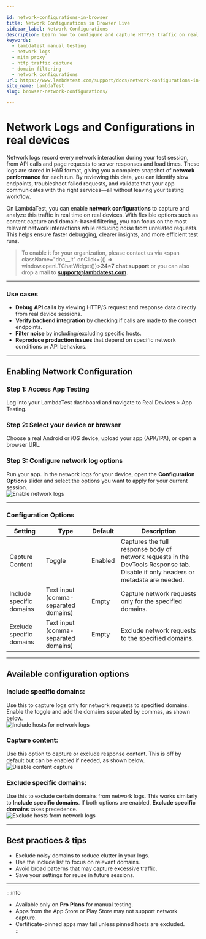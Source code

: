 ```yaml
---

id: network-configurations-in-browser
title: Network Configurations in Browser Live
sidebar_label: Network Configurations 
description: Learn how to configure and capture HTTP/S traffic on real devices during manual testing in Browser Live, with options for content capture and domain filtering.
keywords:
  - lambdatest manual testing
  - network logs
  - mitm proxy 
  - http traffic capture
  - domain filtering
  - network configurations
url: https://www.lambdatest.com/support/docs/network-configurations-in-browser/
site_name: LambdaTest
slug: browser-network-configurations/

---
```


# Network Logs and Configurations in real devices

Network logs record every network interaction during your test session, from API calls and page requests to server responses and load times. These logs are stored in HAR format, giving you a complete snapshot of **network performance** for each run. By reviewing this data, you can identify slow endpoints, troubleshoot failed requests, and validate that your app communicates with the right services—all without leaving your testing workflow.

On LambdaTest, you can enable **network configurations** to capture and analyze this traffic in real time on real devices. With flexible options such as content capture and domain-based filtering, you can focus on the most relevant network interactions while reducing noise from unrelated requests. This helps ensure faster debugging, clearer insights, and more efficient test runs.


> To enable it for your organization, please contact us via <span className="doc__lt" onClick={() => window.openLTChatWidget()}>**24×7 chat support**</span> or you can also drop a mail to **support@lambdatest.com**.<br />

--- 

### Use cases

- **Debug API calls** by viewing HTTP/S request and response data directly from real device sessions.
- **Verify backend integration** by checking if calls are made to the correct endpoints.
- **Filter noise** by including/excluding specific hosts.
- **Reproduce production issues** that depend on specific network conditions or API behaviors.

---

## Enabling Network Configuration

### Step 1: Access App Testing

Log into your LambdaTest dashboard and navigate to Real Devices > App Testing.

### Step 2: Select your device or browser

Choose a real Android or iOS device, upload your app (APK/IPA), or open a browser URL.


### Step 3: Configure network log options

Run your app. In the network logs for your device, open the **Configuration Options** slider and select the options you want to apply for your current session.  
![Enable network logs](../assets/images/real-device-app-testing/Network-RD/Network-window-ope.png)

---

### Configuration Options

| Setting                     | Type                         | Default  | Description                                                                                                  |
|-----------------------------|------------------------------|----------|--------------------------------------------------------------------------------------------------------------|
| Capture Content              | Toggle                       | Enabled  | Captures the full response body of network requests in the DevTools Response tab. Disable if only headers or metadata are needed. |
| Include specific domains | Text input (comma-separated domains) | Empty    | Capture network requests only for the specified domains. |
| Exclude specific domains    | Text input (comma-separated domains) | Empty    | Exclude network requests to the specified domains. |

---

## Available configuration options


### **Include specific domains**:
 Use this to capture logs only for network requests to specified domains. Enable the toggle and add the domains separated by commas, as shown below.  
![Include hosts for network logs](../assets/images/real-device-app-testing/Network-RD/Network_Include_Host.png)

### **Capture content**: 
Use this option to capture or exclude response content. This is off by default but can be enabled if needed, as shown below.  
![Disable content capture](../assets/images/real-device-app-testing/Network-RD/Network_disable_conten.png)

### **Exclude specific domains**: 
Use this to exclude certain domains from network logs. This works similarly to **Include specific domains**. If both options are enabled, **Exclude specific domains** takes precedence.  
![Exclude hosts from network logs](../assets/images/real-device-app-testing/Network-RD/Network_Log_exclud.png)


---

## Best practices & tips

- Exclude noisy domains to reduce clutter in your logs.  
- Use the include list to focus on relevant domains.  
- Avoid broad patterns that may capture excessive traffic.  
- Save your settings for reuse in future sessions.

---

:::info 
- Available only on **Pro Plans** for manual testing.  
- Apps from the App Store or Play Store may not support network capture.  
- Certificate-pinned apps may fail unless pinned hosts are excluded.  
::
